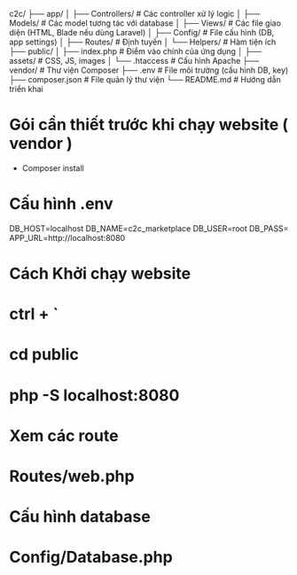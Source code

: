 c2c/
├── app/
│   ├── Controllers/        # Các controller xử lý logic
│   ├── Models/             # Các model tương tác với database
│   ├── Views/              # Các file giao diện (HTML, Blade nếu dùng Laravel)
│   ├── Config/             # File cấu hình (DB, app settings)
│   ├── Routes/             # Định tuyến
│   └── Helpers/            # Hàm tiện ích
├── public/
│   ├── index.php           # Điểm vào chính của ứng dụng
│   ├── assets/             # CSS, JS, images
│   └── .htaccess           # Cấu hình Apache
├── vendor/                 # Thư viện Composer
├── .env                    # File môi trường (cấu hình DB, key)
├── composer.json           # File quản lý thư viện
└── README.md               # Hướng dẫn triển khai



# Gói cần thiết trước khi chạy website ( vendor )
+ Composer install

# Cấu hình .env 
DB_HOST=localhost
DB_NAME=c2c_marketplace
DB_USER=root
DB_PASS=
APP_URL=http://localhost:8080

# Cách Khởi chạy website 

# ctrl + ` 
# cd public
# php -S localhost:8080


# Xem các route 
# Routes/web.php

# Cấu hình database 
# Config/Database.php

